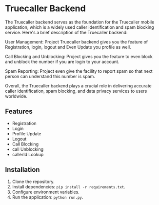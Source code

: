 # Truecaller Backend

The Truecaller backend serves as the foundation for the Truecaller mobile application, which is a widely used caller identification and spam blocking service. Here's a brief description of the Truecaller backend:

User Management: Project Truecaller backend gives you the feature of Registration, login, logout and Even Update you profile as well.

Call Blocking and Unblocking: Project gives you the feature to even block and unblock the number if you are login to your account.

Spam Reporting: Project even give the facility to report spam so that next person can understand this number is spam.

Overall, the Truecaller backend plays a crucial role in delivering accurate caller identification, spam blocking, and data privacy services to users worldwide.

## Features

- Registration
- Login
- Profile Update
- Logout
- Call Blocking
- call Unblocking
- callerId Lookup

## Installation

1. Clone the repository.
2. Install dependencies: `pip install -r requirements.txt`.
3. Configure environment variables.
4. Run the application: `python run.py`.



